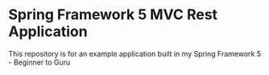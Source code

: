 
# Spring Framework 5 MVC Rest Application

This repository is for an example application built in my Spring Framework 5 - Beginner to Guru